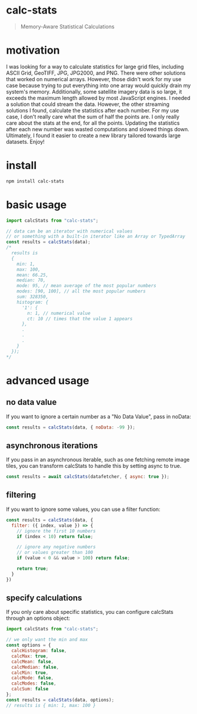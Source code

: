 # calc-stats
> Memory-Aware Statistical Calculations

# motivation
I was looking for a way to calculate statistics for large grid files, including ASCII Grid, GeoTIFF, JPG, JPG2000, and PNG.
There were other solutions that worked on numerical arrays.
However, those didn't work for my use case because trying to put everything into one array would quickly drain my system's memory.
Additionally, some satellite imagery data is so large, it exceeds the maximum length allowed by most JavaScript engines.
I needed a solution that could stream the data.
However, the other streaming solutions I found, calculate the statistics after each number.
For my use case, I don't really care what the sum of half the points are.
I only really care about the stats at the end, for all the points.
Updating the statistics after each new number was wasted computations and slowed things down.  Ultimately, I found it easier to create a new library tailored towards large datasets.
Enjoy!

# install
```bash
npm install calc-stats
```

# basic usage
```javascript
import calcStats from "calc-stats";

// data can be an iterator with numerical values
// or something with a built-in iterator like an Array or TypedArray
const results = calcStats(data);
/*
  results is
  {
    min: 1,
    max: 100,
    mean: 66.25,
    median: 70,
    mode: 95, // mean average of the most popular numbers
    modes: [90, 100], // all the most popular numbers
    sum: 328350,
    histogram: {
      '1': {
        n: 1, // numerical value
        ct: 10 // times that the value 1 appears
      },
      .
      .
      .
    }
  });
*/
```

# advanced usage
## no data value
If you want to ignore a certain number as a "No Data Value", pass in noData:
```js
const results = calcStats(data, { noData: -99 });
```

## asynchronous iterations
If you pass in an asynchronous iterable, such as one fetching remote image tiles,
you can transform calcStats to handle this by setting async to true.
```js
const results = await calcStats(datafetcher, { async: true });
``` 

## filtering
If you want to ignore some values, you can use a filter function:
```js
const results = calcStats(data, {
  filter: ({ index, value }) => {
    // ignore the first 10 numbers
    if (index < 10) return false;

    // ignore any negative numbers
    // or values greater than 100
    if (value < 0 && value > 100) return false;

    return true;
  }
})
```

## specify calculations
If you only care about specific statistics, you can configure calcStats through an options object:
```js
import calcStats from "calc-stats";

// we only want the min and max
const options = {
  calcHistogram: false,
  calcMax: true,
  calcMean: false,
  calcMedian: false,
  calcMin: true,
  calcMode: false,
  calcModes: false,
  calcSum: false
};
const results = calcStats(data, options);
// results is { min: 1, max: 100 }
```
